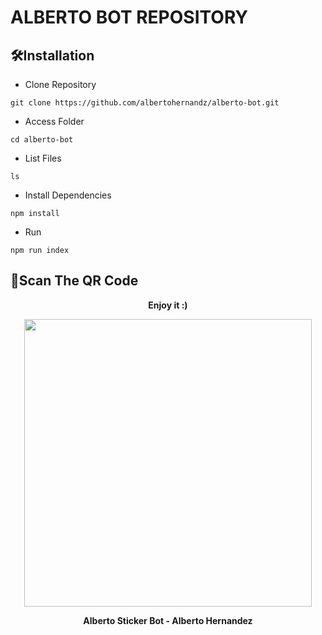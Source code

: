 # ALBERTO BOT REPOSITORY
## 🛠️Installation
- Clone Repository
```
git clone https://github.com/albertohernandz/alberto-bot.git
```
- Access Folder
```
cd alberto-bot
```
- List Files
```
ls
```
- Install Dependencies
```
npm install
```
- Run
```
npm run index
```
## 📸Scan The QR Code
<p align="center"><b>Enjoy it :)</b></p>
<p align="center">
<img style="width: 460px;" src="https://github.com/albertohernandz/alberto-bot/assets/154773528/e36dfd0a-c109-4a63-b3df-ddfb3468d337">
</p>
<p align="center"><b>Alberto Sticker Bot - Alberto Hernandez</b></p>
